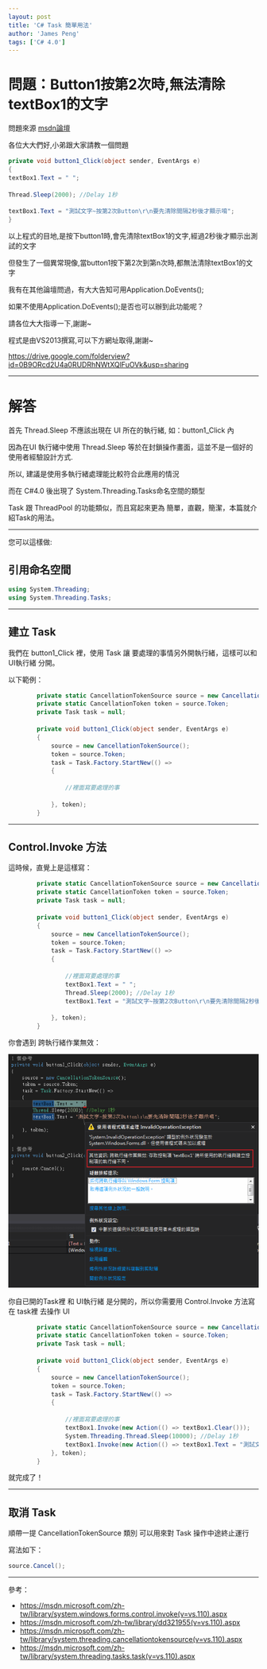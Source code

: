 ```yaml
---
layout: post
title: 'C# Task 簡單用法'
author: 'James Peng'
tags: ['C# 4.0']
---
```


# 問題：Button1按第2次時,無法清除textBox1的文字 #

問題來源 [msdn論壇](https://social.msdn.microsoft.com/Forums/zh-TW/7e2f9d7e-f6c1-433a-903c-032a2cead7b4/button12textbox1?forum=233)

各位大大們好,小弟跟大家請教一個問題

~~~csharp
private void button1_Click(object sender, EventArgs e)
{
textBox1.Text = " ";

Thread.Sleep(2000); //Delay 1秒

textBox1.Text = "測試文字~按第2次Button\r\n要先清除間隔2秒後才顯示唷";
} 
~~~

以上程式的目地,是按下button1時,會先清除textBox1的文字,經過2秒後才顯示出測試的文字

但發生了一個異常現像,當button1按下第2次到第n次時,都無法清除textBox1的文字

我有在其他論壇問過，有大大告知可用Application.DoEvents();

如果不使用Application.DoEvents();是否也可以辦到此功能呢？

請各位大大指導一下,謝謝~

程式是由VS2013撰寫,可以下方網址取得,謝謝~

https://drive.google.com/folderview?id=0B9ORcd2U4a0RUDRhNWtXQlFuOVk&usp=sharing



----------

# 解答 #

首先 Thread.Sleep 不應該出現在 UI 所在的執行緒, 如：button1_Click 內

因為在UI 執行緒中使用 Thread.Sleep 等於在封鎖操作畫面，這並不是一個好的使用者經驗設計方式.

所以, 建議是使用多執行緒處理能比較符合此應用的情況

而在 C#4.0 後出現了 System.Threading.Tasks命名空間的類型

Task 跟 ThreadPool 的功能類似，而且寫起來更為 簡單，直觀，簡潔，本篇就介紹Task的用法。

----------

您可以這樣做:

## 引用命名空間 ##

~~~csharp
using System.Threading;
using System.Threading.Tasks;
~~~

----------

## 建立 Task ##

我們在 button1_Click 裡，使用 Task 讓 要處理的事情另外開執行緒，這樣可以和 UI執行緒 分開。

以下範例：

~~~csharp
        private static CancellationTokenSource source = new CancellationTokenSource();        
        private static CancellationToken token = source.Token;
        private Task task = null;

        private void button1_Click(object sender, EventArgs e)
        {
            source = new CancellationTokenSource();
            token = source.Token;
            task = Task.Factory.StartNew(() =>
            {

                //裡面寫要處理的事

            }, token);
        }
~~~

----------


## Control.Invoke 方法 ##

這時候，直覺上是這樣寫：

~~~csharp
        private static CancellationTokenSource source = new CancellationTokenSource();        
        private static CancellationToken token = source.Token;
        private Task task = null;

        private void button1_Click(object sender, EventArgs e)
        {
            source = new CancellationTokenSource();
            token = source.Token;
            task = Task.Factory.StartNew(() =>
            {

                //裡面寫要處理的事
                textBox1.Text = " ";
                Thread.Sleep(2000); //Delay 1秒
                textBox1.Text = "測試文字~按第2次Button\r\n要先清除間隔2秒後才顯示唷";

            }, token);
        }
~~~

你會遇到 跨執行緒作業無效：

![](..\images\2016-04-18-CSharp_Task\qlXIOFJ.png)

你自已開的Task裡 和 UI執行緒 是分開的，所以你需要用 Control.Invoke 方法寫在 task裡 去操作 UI


~~~csharp
        private static CancellationTokenSource source = new CancellationTokenSource();        
        private static CancellationToken token = source.Token;
        private Task task = null;

        private void button1_Click(object sender, EventArgs e)
        {
            source = new CancellationTokenSource();
            token = source.Token;
            task = Task.Factory.StartNew(() =>
            {

                //裡面寫要處理的事
                textBox1.Invoke(new Action(() => textBox1.Clear()));
                System.Threading.Thread.Sleep(10000); //Delay 1秒
                textBox1.Invoke(new Action(() => textBox1.Text = "測試文字~按第2次Button , 要先清除間隔2秒後才顯示唷"));    
            }, token);
        }
~~~

就完成了！


----------


##  取消 Task ##

順帶一提 CancellationTokenSource 類別 可以用來對 Task 操作中途終止運行

寫法如下：

~~~csharp
source.Cancel();
~~~

----------

參考：

- https://msdn.microsoft.com/zh-tw/library/system.windows.forms.control.invoke(v=vs.110).aspx
- https://msdn.microsoft.com/zh-tw/library/dd321955(v=vs.110).aspx
- https://msdn.microsoft.com/zh-tw/library/system.threading.cancellationtokensource(v=vs.110).aspx
- https://msdn.microsoft.com/zh-tw/library/system.threading.tasks.task(v=vs.110).aspx
